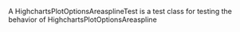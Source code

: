A HighchartsPlotOptionsAreasplineTest is a test class for testing the behavior of HighchartsPlotOptionsAreaspline